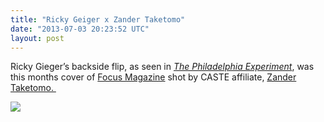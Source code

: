 ```yaml
---
title: "Ricky Geiger x Zander Taketomo"
date: "2013-07-03 20:23:52 UTC"
layout: post
---
```


<p>Ricky Gieger&#8217;s backside flip, as seen in <a href="https://www.castequality.com/#/project?media"><em>The Philadelphia Experiment</em></a>, was this months cover of <a href="https://www.focusskatemag.com/">Focus Magazine</a> shot by CASTE affiliate, <a href="https://zandertaketomo.tumblr.com/">Zander Taketomo. </a></p>
<p><img src="https://media.tumblr.com/9e313fa0037368079f56f17253663e85/tumblr_inline_mpdnba0jYy1qz4rgp.jpg"/></p>

